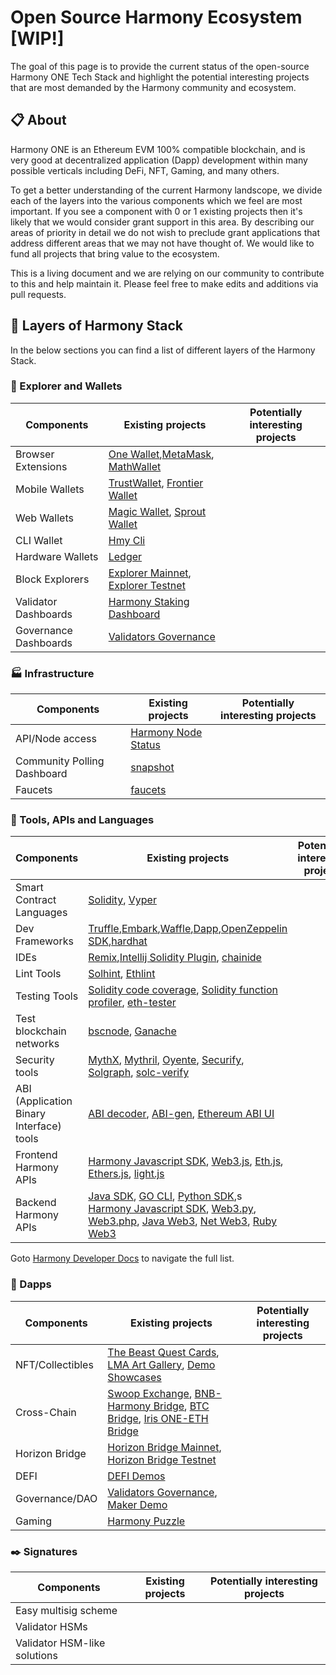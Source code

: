 # Open Source Harmony Ecosystem [WIP!]

The goal of this page is to provide the current status of the open-source Harmony ONE Tech Stack and highlight the potential interesting projects that are most demanded by the Harmony community and ecosystem.  

## :clipboard: About 
Harmony ONE is an Ethereum EVM 100% compatible blockchain, and is very good at decentralized application (Dapp) development within many possible verticals including DeFi, NFT, Gaming, and many others.

To get a better understanding of the current Harmony landscope, we divide each of the layers into the various components which we feel are most important. If you see a component with 0 or 1 existing projects then it's likely that we would consider grant support in this area. By describing our areas of priority in detail we do not wish to preclude grant applications that address different areas that we may not have thought of. We would like to fund all projects that bring value to the ecosystem. 

This is a living document and we are relying on our community to contribute to this and help maintain it. Please feel free to make edits and additions via pull requests. 

## :bookmark_tabs: Layers of Harmony Stack

In the below sections you can find a list of different layers of the Harmony Stack. 

### :iphone: Explorer and Wallets

| Components | Existing projects | Potentially interesting projects
|-|-|-
| Browser Extensions | [One Wallet](https://chrome.google.com/webstore/detail/harmony-one-wallet/fnnegphlobjdpkhecapkijjdkgcjhkib),[MetaMask](https://metamask.io/), [MathWallet](https://mathwallet.xyz/en/)
| Mobile Wallets| [TrustWallet](https://trustwallet.com/), [Frontier Wallet](https://frontier.xyz/) 
| Web Wallets| [Magic Wallet](https://docs.magic.link/blockchains/harmony), [Sprout Wallet](https://sprout.sesameseed.org)
| CLI Wallet | [Hmy Cli](https://docs.harmony.one/home/network/wallets/harmony-cli)
| Hardware Wallets | [Ledger](https://www.ledger.com/ethereum-wallet)
| Block Explorers | [Explorer Mainnet](https://explorer.harmony.one/), [Explorer Testnet](https://explorer.testnet.harmony.one/)
| Validator Dashboards | [Harmony Staking Dashboard](https://staking.harmony.one)
| Governance Dashboards | [Validators Governance](https://staking.harmony.one/snapshot)

### :factory: Infrastructure
| Components | Existing projects | Potentially interesting projects
|-|-|-
|API/Node access| [Harmony Node Status](https://status.harmony.one/)
|Community Polling Dashboard| [snapshot](https://staking.harmony.one/snapshot)
|Faucets| [faucets](https://docs.harmony.one/home/developers/getting-started/faucets)

### :wrench: Tools, APIs and Languages

| Components | Existing projects | Potentially interesting projects 
|-|-|-
| Smart Contract Languages | [Solidity](https://solidity.readthedocs.io/en/latest/), [Vyper](https://vyper.readthedocs.io/en/latest/)
| Dev Frameworks | [Truffle](https://trufflesuite.com/),[Embark](https://github.com/embark-framework/embark),[Waffle](https://getwaffle.io/),[Dapp](https://dapp.tools/dapp/),[OpenZeppelin SDK](https://openzeppelin.com/sdk/),[hardhat](https://hardhat.org/)
| IDEs | [Remix](https://remix.ethereum.org/),[Intellij Solidity Plugin](https://jetbrains.com/idea/), [chainide](https://eth.chainide.com/project/welcome)
| Lint Tools | [Solhint](https://github.com/protofire/solhint), [Ethlint](https://github.com/duaraghav8/Ethlint)
| Testing Tools | [Solidity code coverage](https://github.com/0xProject/0x-monorepo/tree/development/packages/sol-coverage), [Solidity function profiler](https://github.com/EricR/sol-function-profiler), [eth-tester](https://github.com/ethereum/eth-tester)
| Test blockchain networks | [bscnode](https://docs.binance.org/smart-chain/developer/fullnode.html), [Ganache](https://github.com/trufflesuite/ganache)
| Security tools | [MythX](https://mythx.io/), [Mythril](https://github.com/ConsenSys/mythril), [Oyente](https://github.com/melonproject/oyente), [Securify](https://securify.chainsecurity.com/), [Solgraph](https://github.com/raineorshine/solgraph), [solc-verify](https://github.com/SRI-CSL/solidity/)
| ABI (Application Binary Interface) tools | [ABI decoder](https://github.com/ConsenSys/abi-decoder), [ABI-gen](https://github.com/0xProject/0x-monorepo/tree/development/packages/abi-gen), [Ethereum ABI UI](https://github.com/hiddentao/ethereum-abi-ui)
| Frontend Harmony APIs | [Harmony Javascript SDK](https://github.com/harmony-one/sdk), [Web3.js](https://github.com/ethereum/web3.js/), [Eth.js](https://github.com/ethjs), [Ethers.js](https://github.com/ethers-io/ethers.js/), [light.js](https://github.com/paritytech/js-libs/tree/master/packages/light.js)
| Backend Harmony APIs | [Java SDK](https://docs.harmony.one/home/developers/sdk/java-sdk), [GO CLI](https://docs.harmony.one/home/developers/sdk/go-cli),  [Python SDK](https://docs.harmony.one/home/developers/sdk/python-sdk),s [Harmony Javascript SDK](https://github.com/harmony-one/sdk), [Web3.py](https://github.com/ethereum/web3.py), [Web3.php](https://github.com/sc0Vu/web3.php), [Java Web3](https://github.com/web3j/web3j), [Net Web3](https://nethereum.com/), [Ruby Web3](https://github.com/EthWorks/ethereum.rb)

Goto [Harmony Developer Docs](https://docs.harmony.one/home/developers/getting-started) to navigate the full list.

### :link: Dapps

| Components | Existing projects | Potentially interesting projects
|-|-|-
| NFT/Collectibles | [The Beast Quest Cards](https://bquh.io/), [LMA Art Gallery](https://lma-art-gallery.com/), [Demo Showcases](https://docs.harmony.one/home/general/showcases/other-showcases)
| Cross-Chain | [Swoop Exchange](https://swoop.exchange/#/swap), [BNB-Harmony Bridge](https://docs.harmony.one/home/general/showcases/cross-chain/bnb-harmony-bridge), [BTC Bridge](https://docs.harmony.one/home/general/showcases/cross-chain/btc-bridge), [Iris ONE-ETH Bridge](https://docs.harmony.one/home/general/showcases/cross-chain/iris-bridge)
| Horizon Bridge | [Horizon Bridge Mainnet](http://bridge.harmony.one/), [Horizon Bridge Testnet](http://testnet.bridge.hmny.io/)  
| DEFI | [DEFI Demos](https://docs.harmony.one/home/general/showcases/defi)
| Governance/DAO | [Validators Governance](staking.harmony.one/snapshot), [Maker Demo](https://docs.harmony.one/home/general/showcases/defi/maker-demo-steps)
| Gaming | [Harmony Puzzle](https://docs.harmony.one/home/general/showcases/other-showcases/harmony-puzzle) 


### :black_nib: Signatures

| Components | Existing projects | Potentially interesting projects
|-|-|-
| Easy multisig scheme | 
| Validator HSMs| |
| Validator HSM-like solutions|
